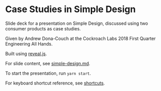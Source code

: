 Case Studies in Simple Design
=============================

Slide deck for a presentation on Simple Design, discussed using two
consumer products as case studies.

Given by Andrew Dona-Couch at the Cockroach Labs 2018 First Quarter
Engineering All Hands.

Built using [reveal.js](https://github.com/hakimel/reveal.js/).

For slide content, see [simple-design.md](./simple-design.md).

To start the presentation, run `yarn start`.

For keyboard shortcut reference, see [shortcuts](./shortcuts).
